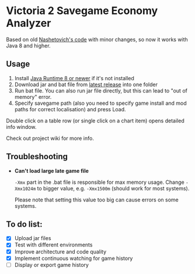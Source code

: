 # Victoria 2 Savegame Economy Analyzer

Based on old [Nashetovich's code](http://oldforum.paradoxplaza.com/forum/showthread.php?715468) with minor changes, 
 so now it works with Java 8 and higher.

## Usage

1. Install [Java Runtime 8 or newer](https://java.com/download/) if it's not installed
2. Download jar and bat file from [latest release](https://github.com/aekrylov/vic2_economy_analyzer/releases) into one folder
3. Run bat file. You can also run jar file directly, but this can lead to "out of memory" error. 
4. Specify savegame path (also you need to specify game install and mod paths for correct localisation) and press Load. 

Double click on a table row (or single click on a chart item) opens detailed info window.

Check out project wiki for more info.

## Troubleshooting

- **Can't load large late game file**

    `-Xmx` part in the .bat file is responsible for max memory usage.
    Change `-Xmx1024m` to bigger value, e.g. `-Xmx1500m` (should work for most systems).
    
    Please note that setting this value too big can cause errors on some systems.
 
## To do list:

- [x] Upload jar files
- [x] Test with different environments
- [x] Improve architecture and code quality
- [x] Implement continuous watching for game history
- [ ] Display or export game history 
